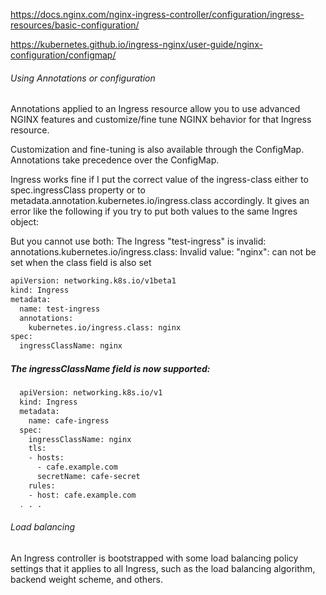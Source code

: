 https://docs.nginx.com/nginx-ingress-controller/configuration/ingress-resources/basic-configuration/

https://kubernetes.github.io/ingress-nginx/user-guide/nginx-configuration/configmap/

###### Using Annotations or configuration
Annotations applied to an Ingress resource allow you to use advanced NGINX features and customize/fine tune NGINX behavior for that Ingress resource.

Customization and fine-tuning is also available through the ConfigMap. Annotations take precedence over the ConfigMap.

Ingress works fine if I put the correct value of the ingress-class either to spec.ingressClass property or to metadata.annotation.kubernetes.io/ingress.class accordingly. It gives an error like the following if you try to put both values to the same Ingres object:

But you cannot use both:
The Ingress "test-ingress" is invalid: annotations.kubernetes.io/ingress.class: Invalid value: "nginx": can not be set when the class field is also set
``````sh
apiVersion: networking.k8s.io/v1beta1
kind: Ingress
metadata:
  name: test-ingress
  annotations:
    kubernetes.io/ingress.class: nginx
spec:
  ingressClassName: nginx

``````
##### The ingressClassName field is now supported:
``````sh
  apiVersion: networking.k8s.io/v1
  kind: Ingress
  metadata:
    name: cafe-ingress
  spec:
    ingressClassName: nginx
    tls:
    - hosts:
      - cafe.example.com
      secretName: cafe-secret
    rules:
    - host: cafe.example.com
  . . .
``````
###### Load balancing 
An Ingress controller is bootstrapped with some load balancing policy settings that it applies to all Ingress, such as the load balancing algorithm, backend weight scheme, and others.

``````sh

``````
``````sh

``````
``````sh

``````
``````sh

``````